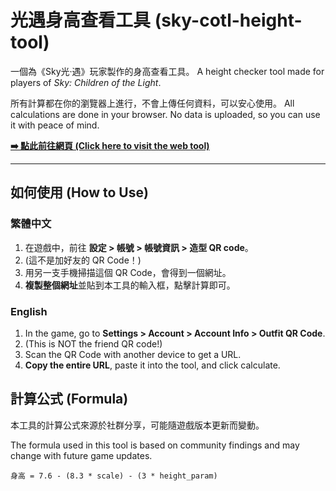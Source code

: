 # 光遇身高查看工具 (sky-cotl-height-tool)

一個為《Sky光·遇》玩家製作的身高查看工具。
A height checker tool made for players of *Sky: Children of the Light*.

所有計算都在你的瀏覽器上進行，不會上傳任何資料，可以安心使用。
All calculations are done in your browser. No data is uploaded, so you can use it with peace of mind.

[**➡️ 點此前往網頁 (Click here to visit the web tool)**](https://dream10325.github.io/sky-cotl-height-tool/)

---

## 如何使用 (How to Use)

### 繁體中文
1.  在遊戲中，前往 **設定 > 帳號 > 帳號資訊 > 造型 QR code**。
2.  (這不是加好友的 QR Code！)
3.  用另一支手機掃描這個 QR Code，會得到一個網址。
4.  **複製整個網址**並貼到本工具的輸入框，點擊計算即可。

### English
1.  In the game, go to **Settings > Account > Account Info > Outfit QR Code**.
2.  (This is NOT the friend QR code!)
3.  Scan the QR Code with another device to get a URL.
4.  **Copy the entire URL**, paste it into the tool, and click calculate.

## 計算公式 (Formula)
本工具的計算公式來源於社群分享，可能隨遊戲版本更新而變動。

The formula used in this tool is based on community findings and may change with future game updates.

`身高 = 7.6 - (8.3 * scale) - (3 * height_param)`
